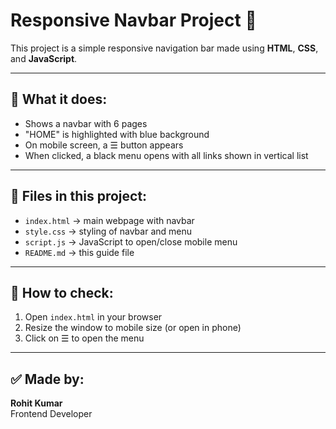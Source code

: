 # Responsive Navbar Project 🚀

This project is a simple responsive navigation bar made using **HTML**, **CSS**, and **JavaScript**.

---

## 📌 What it does:

- Shows a navbar with 6 pages
- "HOME" is highlighted with blue background
- On mobile screen, a ☰ button appears
- When clicked, a black menu opens with all links shown in vertical list

---

## 📁 Files in this project:

- `index.html` → main webpage with navbar
- `style.css` → styling of navbar and menu
- `script.js` → JavaScript to open/close mobile menu
- `README.md` → this guide file

---

## 📱 How to check:

1. Open `index.html` in your browser
2. Resize the window to mobile size (or open in phone)
3. Click on ☰ to open the menu

---

## ✅ Made by:

**Rohit Kumar**  
Frontend Developer
